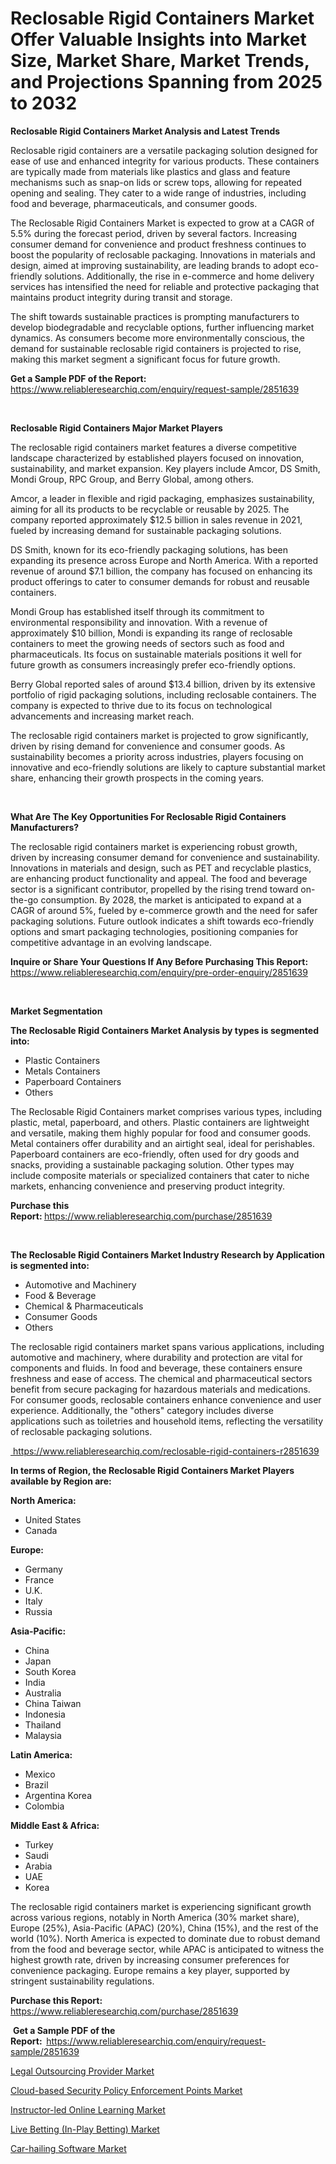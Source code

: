 <p><h1>Reclosable Rigid Containers Market Offer Valuable Insights into Market Size, Market Share, Market Trends, and Projections Spanning from 2025 to 2032</h1></p><p><strong>Reclosable Rigid Containers Market Analysis and Latest Trends</strong></p>
<p><p>Reclosable rigid containers are a versatile packaging solution designed for ease of use and enhanced integrity for various products. These containers are typically made from materials like plastics and glass and feature mechanisms such as snap-on lids or screw tops, allowing for repeated opening and sealing. They cater to a wide range of industries, including food and beverage, pharmaceuticals, and consumer goods.</p><p>The Reclosable Rigid Containers Market is expected to grow at a CAGR of 5.5% during the forecast period, driven by several factors. Increasing consumer demand for convenience and product freshness continues to boost the popularity of reclosable packaging. Innovations in materials and design, aimed at improving sustainability, are leading brands to adopt eco-friendly solutions. Additionally, the rise in e-commerce and home delivery services has intensified the need for reliable and protective packaging that maintains product integrity during transit and storage. </p><p>The shift towards sustainable practices is prompting manufacturers to develop biodegradable and recyclable options, further influencing market dynamics. As consumers become more environmentally conscious, the demand for sustainable reclosable rigid containers is projected to rise, making this market segment a significant focus for future growth.</p></p>
<p><strong>Get a Sample PDF of the Report:&nbsp;</strong> <a href="https://www.reliableresearchiq.com/enquiry/request-sample/2851639?utm_campaign=1834&utm_medium=2&utm_source=Github&utm_content=ia&utm_term=11032025&utm_id=reclosable-rigid-containers">https://www.reliableresearchiq.com/enquiry/request-sample/2851639</a></p>
<p>&nbsp;</p>
<p><strong>Reclosable Rigid Containers Major Market Players</strong></p>
<p><p>The reclosable rigid containers market features a diverse competitive landscape characterized by established players focused on innovation, sustainability, and market expansion. Key players include Amcor, DS Smith, Mondi Group, RPC Group, and Berry Global, among others.</p><p>Amcor, a leader in flexible and rigid packaging, emphasizes sustainability, aiming for all its products to be recyclable or reusable by 2025. The company reported approximately $12.5 billion in sales revenue in 2021, fueled by increasing demand for sustainable packaging solutions. </p><p>DS Smith, known for its eco-friendly packaging solutions, has been expanding its presence across Europe and North America. With a reported revenue of around $7.1 billion, the company has focused on enhancing its product offerings to cater to consumer demands for robust and reusable containers.</p><p>Mondi Group has established itself through its commitment to environmental responsibility and innovation. With a revenue of approximately $10 billion, Mondi is expanding its range of reclosable containers to meet the growing needs of sectors such as food and pharmaceuticals. Its focus on sustainable materials positions it well for future growth as consumers increasingly prefer eco-friendly options.</p><p>Berry Global reported sales of around $13.4 billion, driven by its extensive portfolio of rigid packaging solutions, including reclosable containers. The company is expected to thrive due to its focus on technological advancements and increasing market reach.</p><p>The reclosable rigid containers market is projected to grow significantly, driven by rising demand for convenience and consumer goods. As sustainability becomes a priority across industries, players focusing on innovative and eco-friendly solutions are likely to capture substantial market share, enhancing their growth prospects in the coming years.</p></p>
<p>&nbsp;</p>
<p><strong>What Are The Key Opportunities For Reclosable Rigid Containers Manufacturers?</strong></p>
<p><p>The reclosable rigid containers market is experiencing robust growth, driven by increasing consumer demand for convenience and sustainability. Innovations in materials and design, such as PET and recyclable plastics, are enhancing product functionality and appeal. The food and beverage sector is a significant contributor, propelled by the rising trend toward on-the-go consumption. By 2028, the market is anticipated to expand at a CAGR of around 5%, fueled by e-commerce growth and the need for safer packaging solutions. Future outlook indicates a shift towards eco-friendly options and smart packaging technologies, positioning companies for competitive advantage in an evolving landscape.</p></p>
<p><strong>Inquire or Share Your Questions If Any Before Purchasing This Report:</strong> <a href="https://www.reliableresearchiq.com/enquiry/pre-order-enquiry/2851639?utm_campaign=1834&utm_medium=2&utm_source=Github&utm_content=ia&utm_term=11032025&utm_id=reclosable-rigid-containers">https://www.reliableresearchiq.com/enquiry/pre-order-enquiry/2851639</a></p>
<p>&nbsp;</p>
<p><strong>Market Segmentation</strong></p>
<p><strong>The Reclosable Rigid Containers Market Analysis by types is segmented into:</strong></p>
<p><ul><li>Plastic Containers</li><li>Metals Containers</li><li>Paperboard Containers</li><li>Others</li></ul></p>
<p><p>The Reclosable Rigid Containers market comprises various types, including plastic, metal, paperboard, and others. Plastic containers are lightweight and versatile, making them highly popular for food and consumer goods. Metal containers offer durability and an airtight seal, ideal for perishables. Paperboard containers are eco-friendly, often used for dry goods and snacks, providing a sustainable packaging solution. Other types may include composite materials or specialized containers that cater to niche markets, enhancing convenience and preserving product integrity.</p></p>
<p><strong>Purchase this Report:&nbsp;</strong><a href="https://www.reliableresearchiq.com/purchase/2851639?utm_campaign=1834&utm_medium=2&utm_source=Github&utm_content=ia&utm_term=11032025&utm_id=reclosable-rigid-containers">https://www.reliableresearchiq.com/purchase/2851639</a></p>
<p>&nbsp;</p>
<p><strong>The Reclosable Rigid Containers Market Industry Research by Application is segmented into:</strong></p>
<p><ul><li>Automotive and Machinery</li><li>Food & Beverage</li><li>Chemical & Pharmaceuticals</li><li>Consumer Goods</li><li>Others</li></ul></p>
<p><p>The reclosable rigid containers market spans various applications, including automotive and machinery, where durability and protection are vital for components and fluids. In food and beverage, these containers ensure freshness and ease of access. The chemical and pharmaceutical sectors benefit from secure packaging for hazardous materials and medications. For consumer goods, reclosable containers enhance convenience and user experience. Additionally, the "others" category includes diverse applications such as toiletries and household items, reflecting the versatility of reclosable packaging solutions.</p></p>
<p><a href="https://www.reliableresearchiq.com/reclosable-rigid-containers-r2851639?utm_campaign=1834&utm_medium=2&utm_source=Github&utm_content=ia&utm_term=11032025&utm_id=reclosable-rigid-containers">&nbsp;https://www.reliableresearchiq.com/reclosable-rigid-containers-r2851639</a></p>
<p><strong>In terms of Region, the Reclosable Rigid Containers Market Players available by Region are:</strong></p>
<p>
    <p> <strong> North America: </strong>
        <ul>
            <li>United States</li>
            <li>Canada</li>
        </ul>
        </p> 
    <p> <strong> Europe: </strong>
        <ul>
            <li>Germany</li>
            <li>France</li>
            <li>U.K.</li>
            <li>Italy</li>
            <li>Russia</li>
        </ul>
        </p> 
    <p> <strong> Asia-Pacific: </strong>
        <ul>
            <li>China</li>
            <li>Japan</li>
            <li>South Korea</li>
            <li>India</li>
            <li>Australia</li>
            <li>China Taiwan</li>
            <li>Indonesia</li>
            <li>Thailand</li>
            <li>Malaysia</li>
        </ul>
        </p> 
    <p> <strong> Latin America: </strong>
        <ul>
            <li>Mexico</li>
            <li>Brazil</li>
            <li>Argentina Korea</li>
            <li>Colombia</li>
        </ul>
        </p> 
    <p> <strong> Middle East & Africa: </strong>
        <ul>
            <li>Turkey</li>
            <li>Saudi</li>
            <li>Arabia</li>
            <li>UAE</li>
            <li>Korea</li>
        </ul>
    </p>
    </p>
<p><p>The reclosable rigid containers market is experiencing significant growth across various regions, notably in North America (30% market share), Europe (25%), Asia-Pacific (APAC) (20%), China (15%), and the rest of the world (10%). North America is expected to dominate due to robust demand from the food and beverage sector, while APAC is anticipated to witness the highest growth rate, driven by increasing consumer preferences for convenience packaging. Europe remains a key player, supported by stringent sustainability regulations.</p></p>
<p><strong>Purchase this Report: </strong><a href="https://www.reliableresearchiq.com/purchase/2851639?utm_campaign=1834&utm_medium=2&utm_source=Github&utm_content=ia&utm_term=11032025&utm_id=reclosable-rigid-containers">https://www.reliableresearchiq.com/purchase/2851639</a></p>
<p>&nbsp;<strong>Get a Sample PDF of the Report:&nbsp;&nbsp;</strong><a href="https://www.reliableresearchiq.com/enquiry/request-sample/2851639?utm_campaign=1834&utm_medium=2&utm_source=Github&utm_content=ia&utm_term=11032025&utm_id=reclosable-rigid-containers">https://www.reliableresearchiq.com/enquiry/request-sample/2851639</a></p>
<p><strong></strong></p>
<p><p><a href="https://github.com/lestymbango/Market-Research-Report-List-1/blob/main/legal-outsourcing-provider-market.md?utm_campaign=1834&utm_medium=2&utm_source=Github&utm_content=ia&utm_term=11032025&utm_id=reclosable-rigid-containers">Legal Outsourcing Provider Market</a></p><p><a href="https://github.com/felishtimoti/Market-Research-Report-List-1/blob/main/cloud-based-security-policy-enforcement-points-market.md?utm_campaign=1834&utm_medium=2&utm_source=Github&utm_content=ia&utm_term=11032025&utm_id=reclosable-rigid-containers">Cloud-based Security Policy Enforcement Points Market</a></p><p><a href="https://github.com/muhjanaidu/Market-Research-Report-List-1/blob/main/instructor-led-online-learning-market.md?utm_campaign=1834&utm_medium=2&utm_source=Github&utm_content=ia&utm_term=11032025&utm_id=reclosable-rigid-containers">Instructor-led Online Learning Market</a></p><p><a href="https://github.com/popupioo/Market-Research-Report-List-1/blob/main/live-betting-in-play-betting-market.md?utm_campaign=1834&utm_medium=2&utm_source=Github&utm_content=ia&utm_term=11032025&utm_id=reclosable-rigid-containers">Live Betting (In-Play Betting) Market</a></p><p><a href="https://github.com/briandahm87/Market-Research-Report-List-1/blob/main/car-hailing-software-market.md?utm_campaign=1834&utm_medium=2&utm_source=Github&utm_content=ia&utm_term=11032025&utm_id=reclosable-rigid-containers">Car-hailing Software Market</a></p></p>